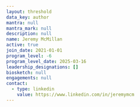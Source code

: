 ```yaml
---
layout: threshold
data_key: author
mantra: null
mantra_mark: null
description: null
name: Jeremy McMillan
active: true
join_date: 2021-01-01
program_level: -6
program_level_date: 2025-03-16
leadership_designations: []
biosketch: null
engagements: null
contact:
  - type: linkedin
    value: https://www.linkedin.com/in/jeremymcm
---
```

